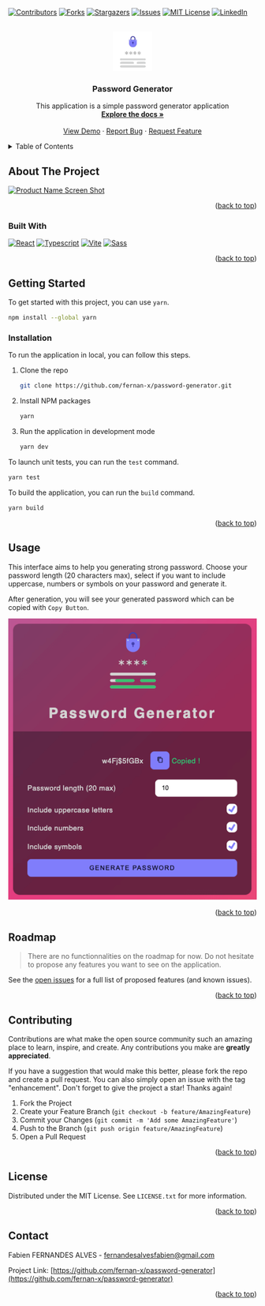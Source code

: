 <a name="readme-top"></a>

[![Contributors][contributors-shield]][contributors-url]
[![Forks][forks-shield]][forks-url]
[![Stargazers][stars-shield]][stars-url]
[![Issues][issues-shield]][issues-url]
[![MIT License][license-shield]][license-url]
[![LinkedIn][linkedin-shield]][linkedin-url]

<!-- PROJECT LOGO -->
<br />
<div align="center">
  <a href="https://github.com/fernan-x/password-generator">
    <img src="src/assets/images/logo.gif" alt="Logo" width="80" height="80">
  </a>

<h3 align="center">Password Generator</h3>

  <p align="center">
    This application is a simple password generator application
    <br />
    <a href="https://github.com/fernan-x/password-generator"><strong>Explore the docs »</strong></a>
    <br />
    <br />
    <a href="https://fernan-x.github.io/password-generator/">View Demo</a>
    ·
    <a href="https://github.com/fernan-x/password-generator/issues">Report Bug</a>
    ·
    <a href="https://github.com/fernan-x/password-generator/issues">Request Feature</a>
  </p>
</div>

<!-- TABLE OF CONTENTS -->
<details>
  <summary>Table of Contents</summary>
  <ol>
    <li>
      <a href="#about-the-project">About The Project</a>
      <ul>
        <li><a href="#built-with">Built With</a></li>
      </ul>
    </li>
    <li>
      <a href="#getting-started">Getting Started</a>
      <ul>
        <li><a href="#prerequisites">Prerequisites</a></li>
        <li><a href="#installation">Installation</a></li>
      </ul>
    </li>
    <li><a href="#usage">Usage</a></li>
    <li><a href="#roadmap">Roadmap</a></li>
    <li><a href="#contributing">Contributing</a></li>
    <li><a href="#license">License</a></li>
    <li><a href="#contact">Contact</a></li>
  </ol>
</details>

<!-- ABOUT THE PROJECT -->

## About The Project

[![Product Name Screen Shot][product-screenshot]](https://github.com/fernan-x/password-generator)

<p align="right">(<a href="#readme-top">back to top</a>)</p>

### Built With

[![React][react.js]][react-url]
[![Typescript][typescript]][typescript-url]
[![Vite][vite]][vite-url]
[![Sass][sass]][sass-url]

<p align="right">(<a href="#readme-top">back to top</a>)</p>

<!-- GETTING STARTED -->

## Getting Started

To get started with this project, you can use `yarn`.

```sh
npm install --global yarn
```

### Installation

To run the application in local, you can follow this steps.

1. Clone the repo

   ```sh
   git clone https://github.com/fernan-x/password-generator.git
   ```

2. Install NPM packages

   ```sh
   yarn
   ```

3. Run the application in development mode

   ```sh
   yarn dev
   ```

To launch unit tests, you can run the `test` command.

```sh
yarn test
```

To build the application, you can run the `build` command.

```sh
yarn build
```

<p align="right">(<a href="#readme-top">back to top</a>)</p>

<!-- USAGE EXAMPLES -->

## Usage

This interface aims to help you generating strong password. Choose your password length (20 characters max), select if you want to include uppercase, numbers or symbols on your password and generate it.

After generation, you will see your generated password which can be copied with `Copy Button`.

![Copy button](src/assets/images/copy.png)

<p align="right">(<a href="#readme-top">back to top</a>)</p>

<!-- ROADMAP -->

## Roadmap

> There are no functionnalities on the roadmap for now. Do not hesitate to propose any features you want to see on the application.

See the [open issues](https://github.com/fernan-x/password-generator/issues) for a full list of proposed features (and known issues).

<p align="right">(<a href="#readme-top">back to top</a>)</p>

<!-- CONTRIBUTING -->

## Contributing

Contributions are what make the open source community such an amazing place to learn, inspire, and create. Any contributions you make are **greatly appreciated**.

If you have a suggestion that would make this better, please fork the repo and create a pull request. You can also simply open an issue with the tag "enhancement".
Don't forget to give the project a star! Thanks again!

1. Fork the Project
2. Create your Feature Branch (`git checkout -b feature/AmazingFeature`)
3. Commit your Changes (`git commit -m 'Add some AmazingFeature'`)
4. Push to the Branch (`git push origin feature/AmazingFeature`)
5. Open a Pull Request

<p align="right">(<a href="#readme-top">back to top</a>)</p>

<!-- LICENSE -->

## License

Distributed under the MIT License. See `LICENSE.txt` for more information.

<p align="right">(<a href="#readme-top">back to top</a>)</p>

<!-- CONTACT -->

## Contact

Fabien FERNANDES ALVES - fernandesalvesfabien@gmail.com

Project Link: [https://github.com/fernan-x/password-generator](https://github.com/fernan-x/password-generator)

<p align="right">(<a href="#readme-top">back to top</a>)</p>

<!-- MARKDOWN LINKS & IMAGES -->
<!-- https://www.markdownguide.org/basic-syntax/#reference-style-links -->

[contributors-shield]: https://img.shields.io/github/contributors/fernan-x/password-generator.svg?style=for-the-badge
[contributors-url]: https://github.com/fernan-x/password-generator/graphs/contributors
[forks-shield]: https://img.shields.io/github/forks/fernan-x/password-generator.svg?style=for-the-badge
[forks-url]: https://github.com/fernan-x/password-generator/network/members
[stars-shield]: https://img.shields.io/github/stars/fernan-x/password-generator.svg?style=for-the-badge
[stars-url]: https://github.com/fernan-x/password-generator/stargazers
[issues-shield]: https://img.shields.io/github/issues/fernan-x/password-generator.svg?style=for-the-badge
[issues-url]: https://github.com/fernan-x/password-generator/issues
[license-shield]: https://img.shields.io/github/license/fernan-x/password-generator.svg?style=for-the-badge
[license-url]: https://github.com/fernan-x/password-generator/blob/master/LICENSE.txt
[linkedin-shield]: https://img.shields.io/badge/-LinkedIn-black.svg?style=for-the-badge&logo=linkedin&colorB=555
[linkedin-url]: https://linkedin.com/in/fabien-fernandes-alves
[product-screenshot]: images/main-image.png
[react.js]: https://img.shields.io/badge/React-20232A?style=for-the-badge&logo=react&logoColor=61DAFB
[react-url]: https://reactjs.org/
[typescript]: https://img.shields.io/badge/Typescript-20232A?style=for-the-badge&logo=typescript
[typescript-url]: https://www.typescriptlang.org/
[vite]: https://img.shields.io/badge/Vite-20232A?style=for-the-badge&logo=vite
[vite-url]: https://vitejs.dev/
[sass]: https://img.shields.io/badge/Sass-20232A?style=for-the-badge&logo=sass
[sass-url]: https://sass-lang.com/
